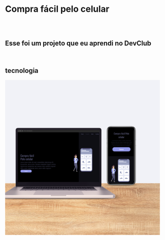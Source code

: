 <h1> Compra fácil pelo celular</h1>
<br>
<br>
<h2>Esse foi um projeto que eu aprendi no <a>DevClub</a></h2>
<br>
<h2>tecnologia </h2>

<img src="https://github.com/brunoigreja/Desafio-css2/blob/main/assets/Brown%20Modern%20Visit%20Our%20Website%20Video%20Instagram%20Post%20(2).png?raw=true"/>
